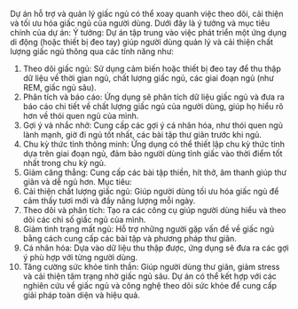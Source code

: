 Dự án hỗ trợ và quản lý giấc ngủ có thể xoay quanh việc theo dõi, cải thiện và tối ưu hóa giấc ngủ của người dùng. Dưới đây là ý tưởng và mục tiêu chính của dự án:
 Ý tưởng:
Dự án tập trung vào việc phát triển một ứng dụng di động (hoặc thiết bị đeo tay) giúp người dùng quản lý và cải thiện chất lượng giấc ngủ thông qua các tính năng như:
1. Theo dõi giấc ngủ: Sử dụng cảm biến hoặc thiết bị đeo tay để thu thập dữ liệu về thời gian ngủ, chất lượng giấc ngủ, các giai đoạn ngủ (như REM, giấc ngủ sâu).
2. Phân tích và báo cáo: Ứng dụng sẽ phân tích dữ liệu giấc ngủ và đưa ra báo cáo chi tiết về chất lượng giấc ngủ của người dùng, giúp họ hiểu rõ hơn về thói quen ngủ của mình.
3. Gợi ý và nhắc nhở: Cung cấp các gợi ý cá nhân hóa, như thói quen ngủ lành mạnh, giờ đi ngủ tốt nhất, các bài tập thư giãn trước khi ngủ.
4. Chu kỳ thức tỉnh thông minh: Ứng dụng có thể thiết lập chu kỳ thức tỉnh dựa trên giai đoạn ngủ, đảm bảo người dùng tỉnh giấc vào thời điểm tốt nhất trong chu kỳ ngủ.
5. Giảm căng thẳng: Cung cấp các bài tập thiền, hít thở, âm thanh giúp thư giãn và dễ ngủ hơn.
 Mục tiêu:
1. Cải thiện chất lượng giấc ngủ: Giúp người dùng tối ưu hóa giấc ngủ để cảm thấy tươi mới và đầy năng lượng mỗi ngày.
2. Theo dõi và phân tích: Tạo ra các công cụ giúp người dùng hiểu và theo dõi các chỉ số giấc ngủ của mình.
3. Giảm tình trạng mất ngủ: Hỗ trợ những người gặp vấn đề về giấc ngủ bằng cách cung cấp các bài tập và phương pháp thư giãn.
4. Cá nhân hóa: Dựa vào dữ liệu thu thập được, ứng dụng sẽ đưa ra các gợi ý phù hợp với từng người dùng.
5. Tăng cường sức khỏe tinh thần: Giúp người dùng thư giãn, giảm stress và cải thiện tâm trạng nhờ giấc ngủ sâu.
Dự án có thể kết hợp với các nghiên cứu về giấc ngủ và công nghệ theo dõi sức khỏe để cung cấp giải pháp toàn diện và hiệu quả.
